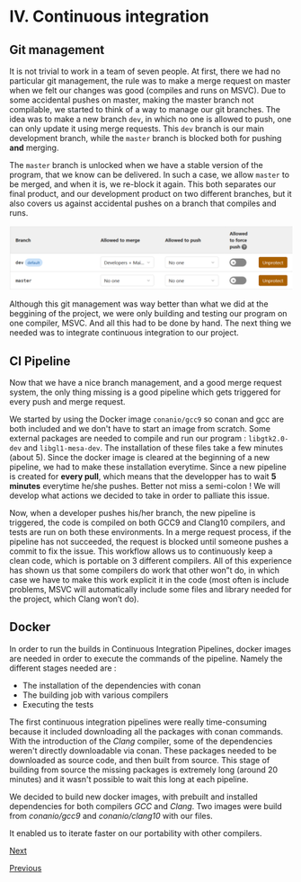 # IV.   Continuous integration

## Git management

It is not trivial to work in a team of seven people. At first, there we had no particular git management, the rule was to make a merge request on master when we felt our changes was good (compiles and runs on MSVC). Due to some accidental pushes on master, making the master branch not compilable, we started to think of a way to manage our git branches.
The idea was to make a new branch `dev`, in which no one is allowed to push, one can only update it using merge requests. This `dev` branch is our main development branch, while the `master` branch is blocked both for pushing **and** merging.

The `master` branch is unlocked when we have a stable version of the program, that we know can be delivered. In such a case, we allow `master` to be merged, and when it is, we re-block it again. This both separates our final product, and our development product on two different branches, but it also covers us against accidental pushes on a branch that compiles and runs.

![GitLab branch management](../assets/gitlab_branch_management.png)

Although this git management was way better than what we did at the beggining of the project, we were only building and testing our program on one compiler, MSVC. And all this had to be done by hand. The next thing we needed was to integrate continuous integration to our project.

## CI Pipeline

Now that we have a nice branch management, and a good merge request system, the only thing missing is a good pipeline which gets triggered for every push and merge request.

We started by using the Docker image `conanio/gcc9` so conan and gcc are both included and we don't have to start an image from scratch.
Some external packages are needed to compile and run our program : `libgtk2.0-dev` and `libgl1-mesa-dev`. The installation of these files take a few minutes (about 5). Since the docker image is cleared at the beginning of a new pipeline, we had to make these installation everytime. Since a new pipeline is created for **every pull**, which means that the developper has to wait **5 minutes** everytime he/she pushes. Better not miss a semi-colon ! We will develop what actions we decided to take in order to palliate this issue.

Now, when a developer pushes his/her branch, the new pipeline is triggered, the code is compiled on both GCC9 and Clang10 compilers, and tests are run on both these environments. In a merge request process, if the pipeline has not succeeded, the request is blocked until someone pushes a commit to fix the issue. This workflow allows us to continuously keep a clean code, which is portable on 3 different compilers.
All of this experience has shown us that some compilers do work that other won”t do, in which case we have to make this work explicit it in the code (most often is include problems, MSVC will automatically include some files and library needed for the project, which Clang won’t do).

## Docker

In order to run the builds in Continuous Integration Pipelines, docker images are needed in order to execute the commands of the pipeline. Namely the different stages needed are :
- The installation of the dependencies with conan
- The building job with various compilers
- Executing the tests

The first continuous integration pipelines were really time-consuming because it included downloading all the packages with conan commands. With the introduction of the _Clang_ compiler, some of the dependencies weren't directly downloadable via conan. These packages needed to be downloaded as source code, and then built from source. This stage of building from source the missing packages is extremely long (around 20 minutes) and it wasn't possible to wait this long at each pipeline.

We decided to build new docker images, with prebuilt and installed dependencies for both compilers _GCC_ and _Clang_. Two images were build from _conanio/gcc9_ and _conanio/clang10_ with our files.

It enabled us to iterate faster on our portability with other compilers.

[Next]("./profiling_performance_computing.md")

[Previous]("./code_logic_architecture.md")

